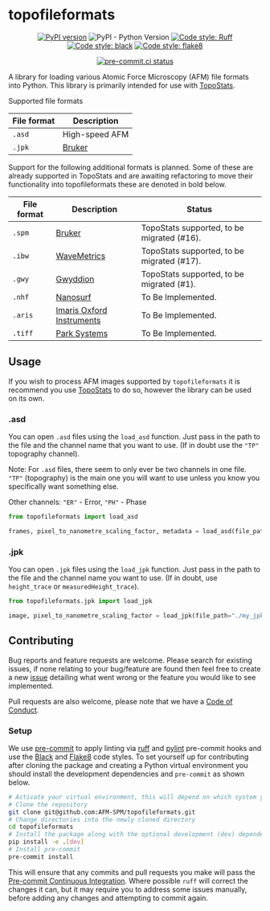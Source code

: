 # topofileformats

<div align="center">

[![PyPI version](https://badge.fury.io/py/topofileformats.svg)](https://badge.fury.io/py/topofileformats)
![PyPI - Python Version](https://img.shields.io/pypi/pyversions/topofileformats)
[![Code style: Ruff](https://img.shields.io/endpoint?url=https://raw.githubusercontent.com/astral-sh/ruff/main/assets/badge/v2.json)](https://github.com/astral-sh/ruff)
[![Code style: black](https://img.shields.io/badge/code%20style-black-000000.svg)](https://github.com/psf/black)
[![Code style: flake8](https://img.shields.io/badge/code%20style-flake8-456789.svg)](https://github.com/psf/flake8)
<!-- [![codecov](https://codecov.io/gh/AFM-SPM/topofileformats/branch/dev/graph/badge.svg)]
(https://codecov.io/gh/AFM-SPM/topofileformats) -->
[![pre-commit.ci
status](https://results.pre-commit.ci/badge/github/AFM-SPM/topofileformats/main.svg)](https://results.pre-commit.ci/latest/github/AFM-SPM/topofileformats/main)

</div>

A library for loading various Atomic Force Microscopy (AFM) file formats into Python. This library is primarily intended
for use with [TopoStats](https://github.com/AFM-SPM/TopoStats).

Supported file formats

| File format | Description    |
|-------------|----------------|
| `.asd`      | High-speed AFM |
| `.jpk`      | [Bruker](https://www.bruker.com/) |

Support for the following additional formats is planned. Some of these are already supported in TopoStats and are
awaiting refactoring to move their functionality into topofileformats these are denoted in bold below.

| File format | Description                                             | Status                                     |
|-------------|---------------------------------------------------------|--------------------------------------------|
| `.spm`      | [Bruker](https://www.bruker.com/)                       | TopoStats supported, to be migrated (#16). |
| `.ibw`      | [WaveMetrics](https://www.wavemetrics.com/)             | TopoStats supported, to be migrated (#17). |
| `.gwy`      | [Gwyddion](http://gwyddion.net/)                        | TopoStats supported, to be migrated (#1).  |
| `.nhf`      | [Nanosurf](https://www.nanosurf.com/en/)                | To Be Implemented.                         |
| `.aris`     | [Imaris Oxford Instruments](https://imaris.oxinst.com/) | To Be Implemented.                         |
| `.tiff`     | [Park Systems](https://www.parksystems.com/)            | To Be Implemented.                         |

## Usage

If you wish to process AFM images supported by `topofileformats` it is recommend you use
[TopoStats](https://github.com/AFM-SPM/TopoStats) to do so, however the library can be used on its own.

### .asd

You can open `.asd` files using the `load_asd` function. Just pass in the path to the file and the channel name that you
want to use. (If in doubt use the `"TP"` topography channel).

Note: For `.asd` files, there seem to only ever be two channels in one file. `"TP"` (topography) is the main one you
will want to use unless you know you specifically want something else.

Other channels: `"ER"` - Error, `"PH"` - Phase

```python
from topofileformats import load_asd

frames, pixel_to_nanometre_scaling_factor, metadata = load_asd(file_path="./my_asd_file.asd")
```

### .jpk

You can open `.jpk` files using the `load_jpk` function. Just pass in the path
to the file and the channel name you want to use. (If in doubt, use `height_trace` or `measuredHeight_trace`).

```python
from topofileformats.jpk import load_jpk

image, pixel_to_nanometre_scaling_factor = load_jpk(file_path="./my_jpk_file.jpk", channel="height_trace")
```

## Contributing

Bug reports and feature requests are welcome. Please search for existing issues, if none relating to your bug/feature
are found then feel free to create a new [issue](https://github.com/AFM-SPM/topofileformats/issues/new) detailing what
went wrong or the feature you would like to see implemented.

Pull requests are also welcome, please note that we have a [Code of
Conduct](https://github.com/AFM-SPM/topofileformats/blob/main/CODE_OF_CONDUCT.md).

### Setup

We use [pre-commit](https://pre-commit.com) to apply linting via [ruff](https://github.com/astral-sh/ruff) and
[pylint](https://pylint.pycqa.org/en/latest/index.html) pre-commit hooks and use the
[Black](https://github.com/psf/black) and [Flake8](https://github.com/psf/flake8) code styles. To set yourself up for
contributing after cloning the package and creating a Python virtual environment you should install the development
dependencies and `pre-commit` as shown below.

``` bash
# Activate your virtual environment, this will depend on which system you use e.g. conda or virtualenvwrapper
# Clone the repository
git clone git@github.com:AFM-SPM/topofileformats.git
# Change directories into the newly cloned directory
cd topofileformats
# Install the package along with the optional development (dev) dependencies
pip install -e .[dev]
# Install pre-commit
pre-commit install
```

This will ensure that any commits and pull requests you make will pass the [Pre-commit Continuous
Integration](https://pre-commit.ci). Where possible `ruff` will correct the changes it can, but it may require you to
address some issues manually, before adding any changes and attempting to commit again.
